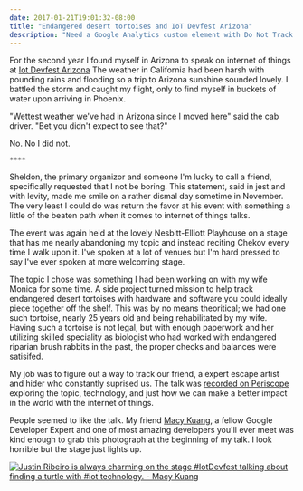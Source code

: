 ```yaml
---
date: 2017-01-21T19:01:32-08:00
title: "Endangered desert tortoises and IoT Devfest Arizona"
description: "Need a Google Analytics custom element with Do Not Track and debug support? This is the one for you."
---
```


For the second year I found myself in Arizona to speak on internet of things at [Iot Devfest Arizona](https://www.iotdevfest.com/)  The weather in California had been harsh with pounding rains and flooding so a trip to Arizona sunshine sounded lovely. I battled the storm and caught my flight, only to find myself in buckets of water upon arriving in Phoenix.

"Wettest weather we've had in Arizona since I moved here" said the cab driver. "Bet you didn't expect to see that?"

No. No I did not.

`****`

Sheldon, the primary organizor and someone I'm lucky to call a friend, specifically requested that I not be boring. This statement, said in jest and with levity, made me smile on a rather dismal day sometime in November. The very least I could do was return the favor at his event with something a little of the beaten path when it comes to internet of things talks.

The event was again held at the lovely Nesbitt-Elliott Playhouse on a stage that has me nearly abandoning my topic and instead reciting Chekov every time I walk upon it. I've spoken at a lot of venues but I'm hard pressed to say I've ever spoken at more welcoming stage.

The topic I chose was something I had been working on with my wife Monica for some time. A side project turned mission to help track endangered desert tortoises with hardware and software you could ideally piece together off the shelf. This was by no means theoritical; we had one such tortoise, nearly 25 years old and being rehabilitated by my wife. Having such a tortoise is not legal, but with enough paperwork and her utilizing skilled speciality as biologist who had worked with endangered riparian brush rabbits in the past, the proper checks and balances were satisifed.

My job was to figure out a way to track our friend, a expert escape artist and hider who constantly suprised us. The talk was [recorded on Periscope](https://www.periscope.tv/w/1OdKreqjeYwxX) exploring the topic, technology, and just how we can make a better impact in the world with the internet of things.

People seemed to like the talk. My friend [Macy Kuang](https://twitter.com/MacyKuang), a fellow Google Developer Expert and one of most amazing developers you'll ever meet was kind enough to grab this photograph at the beginning of my talk. I look horrible but the stage just lights up.

<a href="https://twitter.com/MacyKuang/status/822900220400783360"><img src="/images/blog/2017/iot-devfest-az.jpg" alt="Justin Ribeiro is always charming on the stage #IotDevfest talking about finding a turtle with #iot technology. - Macy Kuang"></a>
